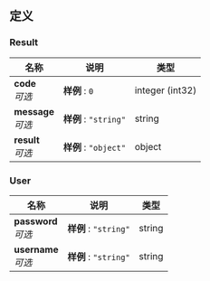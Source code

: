 
<a name="definitions"></a>
## 定义

<a name="result"></a>
### Result

|名称|说明|类型|
|---|---|---|
|**code**  <br>*可选*|**样例** : `0`|integer (int32)|
|**message**  <br>*可选*|**样例** : `"string"`|string|
|**result**  <br>*可选*|**样例** : `"object"`|object|


<a name="user"></a>
### User

|名称|说明|类型|
|---|---|---|
|**password**  <br>*可选*|**样例** : `"string"`|string|
|**username**  <br>*可选*|**样例** : `"string"`|string|




